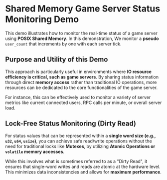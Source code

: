 # Shared Memory Game Server Status Monitoring Demo

This demo illustrates how to monitor the real-time status of a game server using **POSIX Shared Memory**. In this demonstration, We monitor a **pseudo** `user_count` that increments by one with each server tick.

## Purpose and Utility of this Demo

This approach is particularly useful in environments where **IO resource efficiency is critical, such as game servers**. By sharing status information through direct **memory access** rather than traditional IO operations, more resources can be dedicated to the core functionalities of the game server.

For instance, this can be effectively used to monitor a variety of server metrics like current connected users, RPC calls per minute, or overall server load.

## Lock-Free Status Monitoring (Dirty Read)

For status values that can be represented within a **single word size (e.g., `u32`, `u64`, `usize`)**, you can achieve safe read/write operations without the need for traditional locks like **Mutexes**, by utilizing **Atomic Operations or `volatile` memory accesses**.

While this involves what is sometimes referred to as a "Dirty Read", it ensures that single-word writes and reads are atomic at the hardware level. This minimizes data inconsistencies and allows for **maximum performance**.
